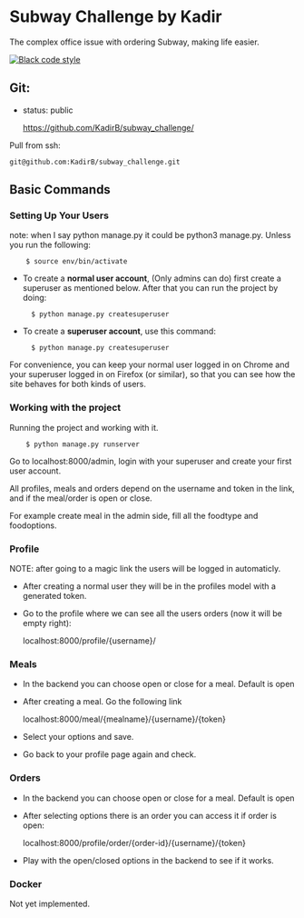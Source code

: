 # Subway Challenge by Kadir
The complex office issue with ordering Subway, making life easier.

[![Black code style](https://img.shields.io/badge/code%20style-black-000000.svg)](https://github.com/ambv/black)

## Git:
- status: public


    https://github.com/KadirB/subway_challenge/

Pull from ssh:


    git@github.com:KadirB/subway_challenge.git

## Basic Commands

### Setting Up Your Users
note: when I say python manage.py it could be python3 manage.py. Unless you run the following:

        $ source env/bin/activate

- To create a **normal user account**, (Only admins can do) first create a superuser as mentioned below. After that you can run the project by doing:


        $ python manage.py createsuperuser

- To create a **superuser account**, use this command:


        $ python manage.py createsuperuser

For convenience, you can keep your normal user logged in on Chrome and your superuser logged in on Firefox (or similar), so that you can see how the site behaves for both kinds of users.

### Working with the project
Running the project and working with it.


        $ python manage.py runserver

Go to localhost:8000/admin, login with your superuser and create your first user account.

All profiles, meals and orders depend on the username and token in the link, and if the meal/order is open or close.

For example create meal in the admin side, fill all the foodtype and foodoptions.


### Profile
NOTE: after going to a magic link the users will be logged in automaticly.

* After creating a normal user they will be in the profiles model with a generated token.
* Go to the profile where we can see all the users orders (now it will be empty right):


    localhost:8000/profile/{username}/<token>

### Meals 
* In the backend you can choose open or close for a meal. Default is open
* After creating a meal. Go the following link


    localhost:8000/meal/{mealname}/{username}/{token}

* Select your options and save.
* Go back to your profile page again and check.

### Orders 
* In the backend you can choose open or close for a meal. Default is open
* After selecting options there is an order you can access it if order is open:


    localhost:8000/profile/order/{order-id}/{username}/{token}

* Play with the open/closed options in the backend to see if it works.

### Docker

Not yet implemented.
